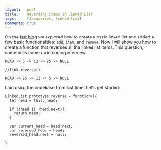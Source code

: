 ```yaml
---
layout:   post
title:    Reversing items in Linked List
tags:     [Javascript, linked-list]
comments: true
---
```


On the [last blog](https://igghub.github.io/2017/11/17/linked-list-in-js/) we explored how to create a basic linked list and added a few basic functionalities: `add`, `item`, and `remove`. Now I will show you how to create a function that reverses all the linked list items. This question, sometimes come up in coding interview.


```
HEAD -> 5 -> 12 -> 25 -> NULL

//link.reverse()

HEAD -> 25 -> 12 -> 5 -> NULL
```

I am using the codebase from last time. Let's get started:

```
LinkedList.prototype.reverse = function(){
  let head = this._head;

  if (!head || !head.next){
    return head;
  }

  var current_head = head.next;
  var reversed_head = head;
  reversed_head.next = null;

}
```
